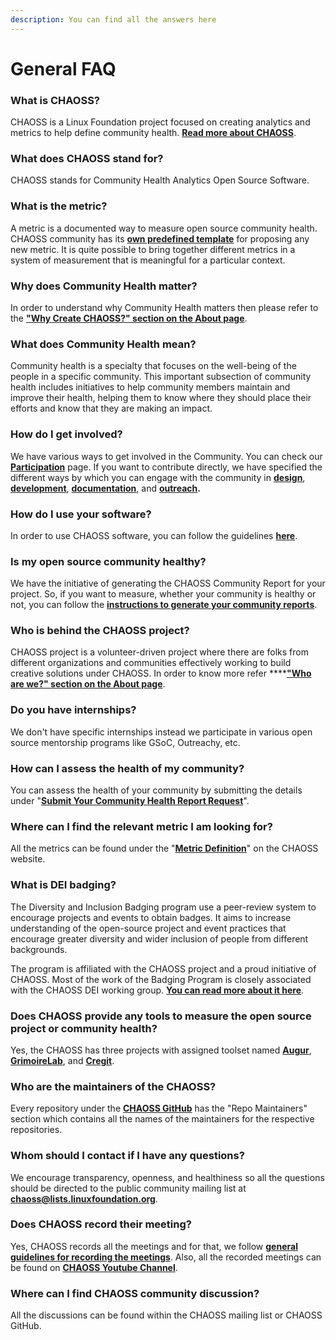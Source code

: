 ```yaml
---
description: You can find all the answers here
---
```


# General FAQ

### **What is CHAOSS?**

CHAOSS is a Linux Foundation project focused on creating analytics and metrics to help define community health. [**Read more about CHAOSS**](https://chaoss.community/about/).

### **What does CHAOSS stand for?**

CHAOSS stands for Community Health Analytics Open Source Software.

### **What is the metric?**

A metric is a documented way to measure open source community health. CHAOSS community has its [**own predefined template**](https://github.com/chaoss/metrics/blob/master/resources/metrics-template.md) for proposing any new metric. It is quite possible to bring together different metrics in a system of measurement that is meaningful for a particular context.

### **Why does Community Health matter?**

In order to understand why Community Health matters then please refer to the [**"Why Create CHAOSS?" section on the About page**](https://chaoss.community/about/).

### **What does Community Health mean?**

Community health is a specialty that focuses on the well-being of the people in a specific community. This important subsection of community health includes initiatives to help community members maintain and improve their health, helping them to know where they should place their efforts and know that they are making an impact.

### **How do I get involved?**

We have various ways to get involved in the Community. You can check our [**Participation**](https://chaoss.community/participate/) page. If you want to contribute directly, we have specified the different ways by which you can engage with the community in [**design**](https://handbook.chaoss.community/community-handbook/contributing/design), [**development**](https://handbook.chaoss.community/community-handbook/contributing/development), [**documentation**](https://handbook.chaoss.community/community-handbook/contributing/documentation), and [**outreach**](https://handbook.chaoss.community/community-handbook/contributing/outreach)**.**

### **How do I use your software?**

In order to use CHAOSS software, you can follow the guidelines [**here**](https://chaoss.community/software/).

### **Is my open source community healthy?**

We have the initiative of generating the CHAOSS Community Report for your project. So, if you want to measure, whether your community is healthy or not, you can follow the [**instructions to generate your community reports**](https://chaoss.community/community-reports/).

### **Who is behind the CHAOSS project?**

CHAOSS project is a volunteer-driven project where there are folks from different organizations and communities effectively working to build creative solutions under CHAOSS. In order to know more refer  ****[**"Who are we?" section on the About page**](https://chaoss.community/about/).

### **Do you have internships?**

We don't have specific internships instead we participate in various open source mentorship programs like GSoC, Outreachy, etc. 

### **How can I assess the health of my community?**

You can assess the health of your community by submitting the details under "[**Submit Your Community Health Report Request**](https://chaoss.community/community-reports/)".

### **Where can I find the relevant metric I am looking for?**

All the metrics can be found under the "**[**Metric Definition**](https://chaoss.community/metrics/)**" on the CHAOSS website.

### **What is DEI badging?**

The Diversity and Inclusion Badging program use a peer-review system to encourage projects and events to obtain badges. It aims to increase understanding of the open-source project and event practices that encourage greater diversity and wider inclusion of people from different backgrounds.

The program is affiliated with the CHAOSS project and a proud initiative of CHAOSS. Most of the work of the Badging Program is closely associated with the CHAOSS DEI working group. [**You can read more about it here**](https://github.com/chaoss/community/tree/main/how-work-is-done/community-projects/dei-badging).

### **Does CHAOSS provide any tools to measure the open source project or community health?**

Yes, the CHAOSS has three projects with assigned toolset named [**Augur**](https://chaoss.community/software/#user-content-augur), [**GrimoireLab**](https://chaoss.community/software/#user-content-grimoirelab), and [**Cregit**](https://github.com/cregit/cregit).

### **Who are the maintainers of the CHAOSS?**

Every repository under the [**CHAOSS GitHub**](https://github.com/chaoss) has the "Repo Maintainers" section which contains all the names of the maintainers for the respective repositories.

### **Whom should I contact if I have any questions?**

We encourage transparency, openness, and healthiness so all the questions should be directed to the public community mailing list at [**chaoss@lists.linuxfoundation.org**](mailto:chaoss@lists.linuxfoundation.org%20).

### **Does CHAOSS record their meeting?**

Yes, CHAOSS records all the meetings and for that, we follow [**general guidelines for recording the meetings**](https://handbook.chaoss.community/community-handbook/community-initiatives/chaoss-meetings). Also, all the recorded meetings can be found on [**CHAOSS Youtube Channel**](https://www.youtube.com/channel/UCrG-a3hIc_hCEUWloG0gm9A).

### **Where can I find CHAOSS community discussion?**

All the discussions can be found within the CHAOSS mailing list or CHAOSS GitHub.

